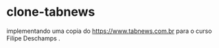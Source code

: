 # clone-tabnews
implementando uma copia do https://www.tabnews.com.br para o curso Filipe Deschamps .
